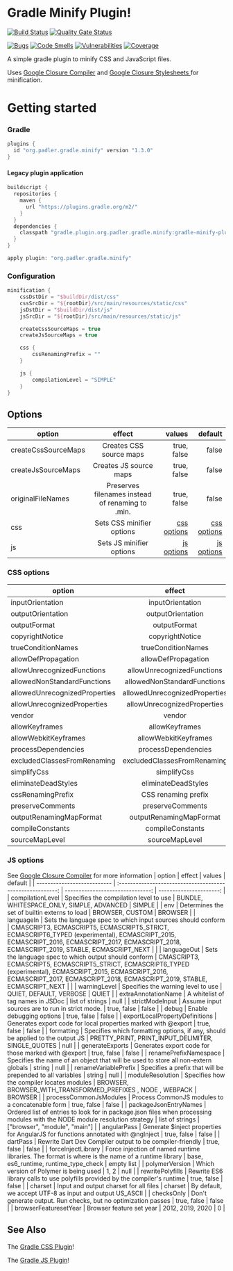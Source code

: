 # Gradle Minify Plugin!
[![Build Status](https://travis-ci.com/616slayer616/gradle-minify-plugin.svg?branch=master)](https://travis-ci.com/616slayer616/gradle-minify-plugin)
[![Quality Gate Status](https://sonarcloud.io/api/project_badges/measure?project=616slayer616_gradle-minify-plugin&metric=alert_status)](https://sonarcloud.io/dashboard?id=616slayer616_gradle-minify-plugin)

[![Bugs](https://sonarcloud.io/api/project_badges/measure?project=616slayer616_gradle-minify-plugin&metric=bugs)](https://sonarcloud.io/dashboard?id=616slayer616_gradle-minify-plugin)
[![Code Smells](https://sonarcloud.io/api/project_badges/measure?project=616slayer616_gradle-minify-plugin&metric=code_smells)](https://sonarcloud.io/dashboard?id=616slayer616_gradle-minify-plugin)
[![Vulnerabilities](https://sonarcloud.io/api/project_badges/measure?project=616slayer616_gradle-minify-plugin&metric=vulnerabilities)](https://sonarcloud.io/dashboard?id=616slayer616_gradle-minify-plugin)
[![Coverage](https://sonarcloud.io/api/project_badges/measure?project=616slayer616_gradle-minify-plugin&metric=coverage)](https://sonarcloud.io/dashboard?id=616slayer616_gradle-minify-plugin)

A simple gradle plugin to minify CSS and JavaScript files.

Uses [Google Closure Compiler](https://github.com/google/closure-compiler) and [Google Closure Stylesheets
](https://github.com/google/closure-stylesheets) for minification.

# Getting started

### Gradle
```groovy
plugins {
  id "org.padler.gradle.minify" version "1.3.0"
}
```

#### Legacy plugin application
```groovy
buildscript {
  repositories {
    maven {
      url "https://plugins.gradle.org/m2/"
    }
  }
  dependencies {
    classpath "gradle.plugin.org.padler.gradle.minify:gradle-minify-plugin:1.3.0"
  }
}

apply plugin: "org.padler.gradle.minify"
```

### Configuration
````groovy
minification {
    cssDstDir = "$buildDir/dist/css"
    cssSrcDir = "${rootDir}/src/main/resources/static/css"
    jsDstDir = "$buildDir/dist/js"
    jsSrcDir = "${rootDir}/src/main/resources/static/js"

    createCssSourceMaps = true
    createJsSourceMaps = true

    css {
        cssRenamingPrefix = ""
    }

    js {
        compilationLevel = "SIMPLE"
    }   
}
````

## Options
| option                      | effect                                                     | values                           | default                      |
| --------------------------- | :--------------------------------------------------------: | -------------------------------: | ---------------------------: |
| createCssSourceMaps         | Creates CSS source maps                                    | true, false                      | false                        |
| createJsSourceMaps          | Creates JS source maps                                     | true, false                      | false                        |
| originalFileNames           | Preserves filenames instead of renaming to .min.           | true, false                      | false                        |
| css                         | Sets CSS minifier options                                  | [css options](#css-options)      | [css options](#css-options)  |
| js                          | Sets JS minifier options                                   | [js options](#js-options)        | [js options](#js-options)    |

### CSS options
| option                        | effect                                                     | values                              | default                 |
| ---------------------------   | :--------------------------------------------------------: | -------------------------------:    | ----------------------: |
| inputOrientation              | inputOrientation                                           | JobDescription.InputOrientation     | LTR                     |
| outputOrientation             | outputOrientation                                          | JobDescription.OutputOrientation    | LTR                     |
| outputFormat                  | outputFormat                                               | JobDescription.OutputFormat         | COMPRESSED              |
| copyrightNotice               | copyrightNotice                                            | String                              | null                    |
| trueConditionNames            | trueConditionNames                                         | list of strings                     | empty list              |
| allowDefPropagation           | allowDefPropagation                                        | true, false                         | true                    |
| allowUnrecognizedFunctions    | allowUnrecognizedFunctions                                 | true, false                         | true                    |
| allowedNonStandardFunctions   | allowedNonStandardFunctions                                | list of strings                     | empty list              |
| allowedUnrecognizedProperties | allowedUnrecognizedProperties                              | list of strings                     | empty list              |
| allowUnrecognizedProperties   | allowUnrecognizedProperties                                | true, false                         | true                    |
| vendor                        | vendor                                                     | Vendor                              | null                    |
| allowKeyframes                | allowKeyframes                                             | true, false                         | true                    |
| allowWebkitKeyframes          | allowWebkitKeyframes                                       | true, false                         | true                    |
| processDependencies           | processDependencies                                        | true, false                         | true                    |
| excludedClassesFromRenaming   | excludedClassesFromRenaming                                | list of strings                     | empty list              |
| simplifyCss                   | simplifyCss                                                | true, false                         | true                    |
| eliminateDeadStyles           | eliminateDeadStyles                                        | true, false                         | false                   |
| cssRenamingPrefix             | CSS renaming prefix                                        | String                              | empty string            |
| preserveComments              | preserveComments                                           | true, false                         | false                   |
| outputRenamingMapFormat       | outputRenamingMapFormat                                    | OutputRenamingMapFormat             | JSON                    |
| compileConstants              | compileConstants                                           | map                                 | empty map               |
| sourceMapLevel                | sourceMapLevel                                             | JobDescription.SourceMapDetailLevel | DEFAULT                 |

### JS options
See [Google Closure Compiler](https://github.com/google/closure-compiler/wiki/Flags-and-Options) for more information
| option                         | effect                                                                                                                     | values                                                                                                                                                                                      | default                                                  |
| ---------------------------    | :--------------------------------------------------------:                                                                 | -------------------------------:                                                                                                                                                            | ----------------------:                                  |
| compilationLevel               | Specifies the compilation level to use                                                                                     | BUNDLE, WHITESPACE_ONLY, SIMPLE, ADVANCED                                                                                                                                                   | SIMPLE                                                   |
| env                            | Determines the set of builtin externs to load                                                                              | BROWSER, CUSTOM                                                                                                                                                                             | BROWSER                                                  |
| languageIn                     | Sets the language spec to which input sources should conform                                                               | CMASCRIPT3, ECMASCRIPT5, ECMASCRIPT5_STRICT, ECMASCRIPT6_TYPED (experimental), ECMASCRIPT_2015, ECMASCRIPT_2016, ECMASCRIPT_2017, ECMASCRIPT_2018, ECMASCRIPT_2019, STABLE, ECMASCRIPT_NEXT |                                                          |
| languageOut                    | Sets the language spec to which output should conform                                                                      | CMASCRIPT3, ECMASCRIPT5, ECMASCRIPT5_STRICT, ECMASCRIPT6_TYPED (experimental), ECMASCRIPT_2015, ECMASCRIPT_2016, ECMASCRIPT_2017, ECMASCRIPT_2018, ECMASCRIPT_2019, STABLE, ECMASCRIPT_NEXT |                                                          |
| warningLevel                   | Specifies the warning level to use                                                                                         | QUIET, DEFAULT, VERBOSE                                                                                                                                                                     | QUIET                                                    |
| extraAnnotationName            | A whitelist of tag names in JSDoc                                                                                          | list of strings                                                                                                                                                                             | null                                                     |
| strictModeInput                | Assume input sources are to run in strict mode.                                                                            | true, false                                                                                                                                                                                 | false                                                    |
| debug                          | Enable debugging options                                                                                                   | true, false                                                                                                                                                                                 | false                                                    |
| exportLocalPropertyDefinitions | Generates export code for local properties marked with @export                                                             | true, false                                                                                                                                                                                 | false                                                    |
| formatting                     | Specifies which formatting options, if any, should be applied to the output JS                                             | PRETTY_PRINT, PRINT_INPUT_DELIMITER, SINGLE_QUOTES                                                                                                                                          | null                                                     |
| generateExports                | Generates export code for those marked with @export                                                                        | true, false                                                                                                                                                                                 | false                                                    |
| renamePrefixNamespace          | Specifies the name of an object that will be used to store all non-extern globals                                          | string                                                                                                                                                                                      | null                                                     |
| renameVariablePrefix           | Specifies a prefix that will be prepended to all variables                                                                 | string                                                                                                                                                                                      | null                                                     |
| moduleResolution               | Specifies how the compiler locates modules                                                                                 | BROWSER, BROWSER_WITH_TRANSFORMED_PREFIXES , NODE , WEBPACK                                                                                                                                 | BROWSER                                                  |
| processCommonJsModules         | Process CommonJS modules to a concatenable form                                                                            | true, false                                                                                                                                                                                 | false                                                    |
| packageJsonEntryNames          | Ordered list of entries to look for in package.json files when processing modules with the NODE module resolution strategy | list of strings                                                                                                                                                                             | ["browser", "module", "main"]                            |
| angularPass                    | Generate $inject properties for AngularJS for functions annotated with @ngInject                                           | true, false                                                                                                                                                                                 | false                                                    |
| dartPass                       | Rewrite Dart Dev Compiler output to be compiler-friendly                                                                   | true, false                                                                                                                                                                                 | false                                                    |
| forceInjectLibrary             | Force injection of named runtime libraries. The format is <name> where <name> is the name of a runtime library             | base, es6_runtime, runtime_type_check                                                                                                                                                       | empty list                                               |
| polymerVersion                 | Which version of Polymer is being used                                                                                     | 1, 2                                                                                                                                                                                        | null                                                     |
| rewritePolyfills               | Rewrite ES6 library calls to use polyfills provided by the compiler's runtime                                              | true, false                                                                                                                                                                                 | false                                                    |
| charset                        | Input and output charset for all files                                                                                     | charset                                                                                                                                                                                     | By default, we accept UTF-8 as input and output US_ASCII |
| checksOnly                     | Don't generate output. Run checks, but no optimization passes                                                              | true, false                                                                                                                                                                                 | false                                                    |
| browserFeaturesetYear          | Browser feature set year                                                                                                   | 2012, 2019, 2020                                                                                                                                                                            | 0                                                        |

## See Also
The [Gradle CSS Plugin](https://github.com/eriwen/gradle-css-plugin)!

The [Gradle JS Plugin](https://github.com/eriwen/gradle-js-plugin)!
